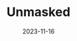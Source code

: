 ---
title: Unmasked
Theatre: Act II Players
Venue: Mandarin Community Club
date: 2023-11-16
opening_date: 2023-11-16
closing_date: 2023-11-19
showtimes:
- 2023-11-16 19:00:00
- 2023-11-17 19:00:00
- 2023-11-18 14:00:00
- 2023-11-18 19:00:00
- 2023-11-19 15:00:00
playbill:
Website: https://actiiplayers.org/unmasked
Tickets: https://www.eventbrite.com/cc/unmasked-2698359
show_details: 
- Playwright: McKenna Rowell
cast:
- Benjamin Locke: Christopher Shields
- William Shepard: Nicholas Cooke
- General John Carter: George Doran
- Jacob Steele: Jacob Unger
- Emily Cartridge: Louise Everett
- Caroline Lewis: Sara Hartwell
- Esther Lewis/Shepard: Alee Schramer
- Beth Steele: Julia Aldrich
- Amias Hall: Aaron Woodson
- Aunt Miller: Carol Wilkinson
- James Raleigh: Lleyton Sheehan
- General Perkins: Alan Painter
- Townspeople: 
  - David Wood
  - Madison Wood
  - Savannah Wood
  - Jace Everett
  - Amber Cooke
  - Rebecca Wolfe
  - Bryce Wohl
  - Olivia Vo
  - Whitson Blackwell
crew:
orchestra:
Description: "In a world teetering on the edge of revolution, Emily Cartridge and Colonel William Shepard navigate espionage, loyalty, and sacrifice in the fledgling Continental Army."
---